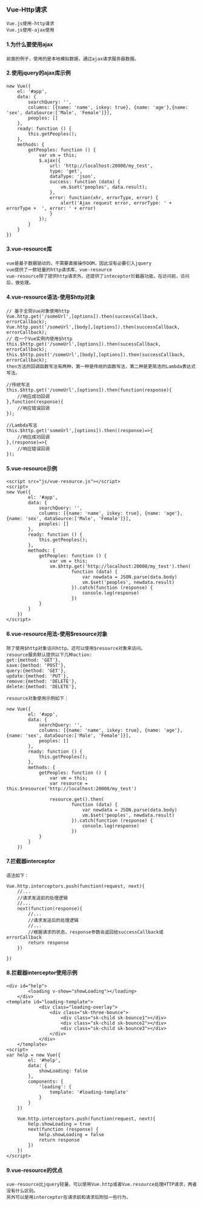 ### Vue-Http请求
    Vue.js使用-http请求
    Vue.js使用-ajax使用
#### 1.为什么要使用ajax
    前面的例子，使用的是本地模拟数据，通过ajax请求服务器数据。

#### 2.使用jquery的ajax库示例
    
    new Vue({
        el: '#app',
        data: {
            searchQuery: '',
            columns: [{name: 'name', iskey: true}, {name: 'age'},{name: 'sex', dataSource:['Male', 'Female']}],
            peoples: []
        },
        ready: function () {
            this.getPeoples();
        },
        methods: {
            getPeoples: function () {
                var vm = this;
                $.ajax({
                    url: 'http://localhost:20000/my_test',
                    type: 'get',
                    dataType: 'json',
                    success: function (data) {
                        vm.$set('peoples', data.result);
                    },
                    error: function(xhr, errorType, error) {
                        alert('Ajax request error, errorType: ' + errorType +  ', error: ' + error)
                    }
                });
            }
        }
    })
#### 3.vue-resource库
    vue是基于数据驱动的，不需要直接操作DOM，因此没有必要引入jquery
    vue提供了一款轻量的http请求库，vue-resource
    vue-resource除了提供http请求外，还提供了inteceptor拦截器功能，在访问前，访问后，做处理。

#### 4.vue-resource语法-使用$http对象

    // 基于全局Vue对象使用http
    Vue.http.get('/someUrl',[options]).then(successCallback, errorCallback);
    Vue.http.post('/someUrl',[body],[options]).then(successCallback, errorCallback);
    // 在一个Vue实例内使用$http
    this.$http.get('/someUrl',[options]).then(sucessCallback, errorCallback);
    this.$http.post('/someUrl',[body],[options]).then(successCallback, errorCallback);
    then方法的回调函数写法有两种，第一种是传统的函数写法，第二种是更简洁的Lambda表达式写法。
    
    //传统写法
    this.$http.get('/someUrl',[options]).then(function(response){
        //响应成功回调
    },function(response){
        //响应错误回调
    });
    
    //Lambda写法
    this.$http.get('someUrl',[options]).then((response)=>{
        //响应成功回调
    },(response)=>{
        //响应错误回调
    });
#### 5.vue-resource示例

    <script src="js/vue-resource.js"></script>
    <script>
    new Vue({
            el: '#app',
            data: {
                searchQuery: '',
                columns: [{name: 'name', iskey: true}, {name: 'age'},{name: 'sex', dataSource:['Male', 'Female']}],
                peoples: []
            },
            ready: function () {
                this.getPeoples();
            },
            methods: {
                getPeoples: function () {
                    var vm = this;
                    vm.$http.get('http://localhost:20000/my_test').then(
                            function (data) {
                                var newdata = JSON.parse(data.body)
                                vm.$set('peoples', newdata.result)
                            }).catch(function (response) {
                                console.log(response)
                            })
                }
            }
        })
    </script>
#### 6.vue-resource用法-使用$resource对象
    除了使用$http对象访问http，还可以使用$resource对象来访问。
    resource服务默认提供以下几种action:
    get:{method: 'GET'},
    save:{method: 'POST'},
    query:{method: 'GET'},
    update:{method: 'PUT'},
    remove:{method: 'DELETE'},
    delete:{method: 'DELETE'},
    
    resource对象使用示例如下：
    
    new Vue({
            el: '#app',
            data: {
                searchQuery: '',
                columns: [{name: 'name', iskey: true}, {name: 'age'},{name: 'sex', dataSource:['Male', 'Female']}],
                peoples: []
            },
            ready: function () {
                this.getPeoples();
            },
            methods: {
                getPeoples: function () {
                    var vm = this;
                    var resource = this.$resource('http://localhost:20000/my_test')
    
                    resource.get().then(
                            function (data) {
                                var newdata = JSON.parse(data.body)
                                vm.$set('peoples', newdata.result)
                            }).catch(function (response) {
                                console.log(response)
                            })
                }
            }
        })
#### 7.拦截器interceptor
    语法如下：
    
    Vue.http.interceptors.push(function(request, next){
        //...
        //请求发送前的处理逻辑
        //...
        next(function(response){
            //...
            //请求发送后的处理逻辑
            //...
            //根据请求的状态，response参数会返回给successCallback或errorCallback
            return response
        })
    
    })
#### 8.拦截器interceptor使用示例

    <div id="help">
            <loading v-show="showLoading"></loading>
        </div>
    <template id="loading-template">
                <div class="loading-overlay">
                    <div class="sk-three-bounce">
                        <div class="sk-child sk-bounce1"></div>
                        <div class="sk-child sk-bounce2"></div>
                        <div class="sk-child sk-bounce3"></div>
                    </div>
                </div>
        </template>
    <script>
    var help = new Vue({
            el: '#help',
            data: {
                showLoading: false
            },
            components: {
                'loading': {
                    template: '#loading-template'
                }
            }
        })
    
        Vue.http.interceptors.push(function(request, next){
            help.showLoading = true
            next(function (response) {
                help.showLoading = false
                return response
            })
        })
    </script>
#### 9.vue-resource的优点

    vue-resource比jquery轻量，可以使用Vue.http或者Vue.resource处理HTTP请求，两者没有什么区别。
    另外可以是用interceptor在请求前和请求后附加一些行为。